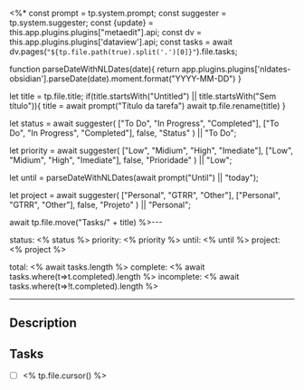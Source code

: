 <%*
const prompt = tp.system.prompt;
const suggester = tp.system.suggester;
const {update} = this.app.plugins.plugins["metaedit"].api;
const dv = this.app.plugins.plugins['dataview'].api;
const tasks = await dv.pages(`"${tp.file.path(true).split('.')[0]}"`).file.tasks;

function parseDateWithNLDates(date){
	return app.plugins.plugins['nldates-obsidian'].parseDate(date).moment.format("YYYY-MM-DD")
}

let title = tp.file.title;
if(title.startsWith("Untitled") || title.startsWith("Sem título")){
	title = await prompt("Título da tarefa")
	await tp.file.rename(title)
}

let status = await suggester(
	["To Do", "In Progress", "Completed"],
	["To Do", "In Progress", "Completed"],
	false,
	"Status"
) || "To Do";

let priority = await suggester(
	["Low", "Midium", "High", "Imediate"],
	["Low", "Midium", "High", "Imediate"],
	false,
	"Prioridade"
) || "Low";

let until = parseDateWithNLDates(await prompt("Until") || "today");

let project = await suggester(
	["Personal", "GTRR", "Other"],
	["Personal", "GTRR", "Other"],
	false,
	"Projeto"
) || "Personal";

await tp.file.move("Tasks/" + title)
%>---

status: <% status %>
priority: <% priority %>
until: <% until %>
project: <% project %>

total: <% await tasks.length %>
complete: <% await tasks.where(t=>t.completed).length %>
incomplete: <% await tasks.where(t=>!t.completed).length %>

---

## Description


## Tasks

- [ ]  <% tp.file.cursor() %>
